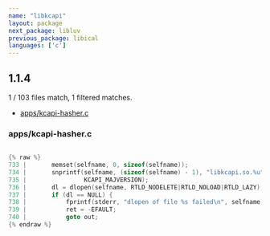 ```yaml
---
name: "libkcapi"
layout: package
next_package: libluv
previous_package: libical
languages: ['c']
---
```

## 1.1.4
1 / 103 files match, 1 filtered matches.

 - [apps/kcapi-hasher.c](#appskcapi-hasherc)

### apps/kcapi-hasher.c

```c

{% raw %}
733 | 		memset(selfname, 0, sizeof(selfname));
734 | 		snprintf(selfname, (sizeof(selfname) - 1), "libkcapi.so.%u",
735 | 		         KCAPI_MAJVERSION);
736 | 		dl = dlopen(selfname, RTLD_NODELETE|RTLD_NOLOAD|RTLD_LAZY);
737 | 		if (dl == NULL) {
738 | 			fprintf(stderr, "dlopen of file %s failed\n", selfname);
739 | 			ret = -EFAULT;
740 | 			goto out;
{% endraw %}

```